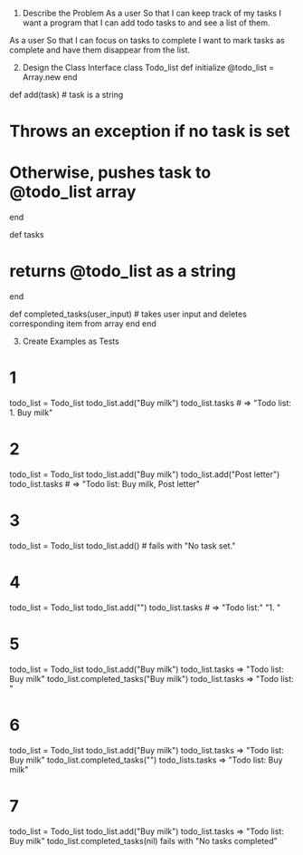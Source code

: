 1. Describe the Problem
As a user
So that I can keep track of my tasks
I want a program that I can add todo tasks to and see a list of them.

As a user
So that I can focus on tasks to complete
I want to mark tasks as complete and have them disappear from the list.

2. Design the Class Interface
class Todo_list
  def initialize
    @todo_list = Array.new
  end

  def add(task) # task is a string
  # Throws an exception if no task is set
  # Otherwise, pushes task to @todo_list array
  end

  def tasks
  # returns @todo_list as a string
  end

  def completed_tasks(user_input)
    # takes user input and deletes corresponding item from array
  end
end

3. Create Examples as Tests

# 1
todo_list = Todo_list
todo_list.add("Buy milk")
todo_list.tasks # => "Todo list: 1. Buy milk"

# 2
todo_list = Todo_list
todo_list.add("Buy milk")
todo_list.add("Post letter")
todo_list.tasks # => "Todo list: Buy milk, Post letter"

# 3
todo_list = Todo_list
todo_list.add() # fails with "No task set."

# 4
todo_list = Todo_list
todo_list.add("")
todo_list.tasks # => "Todo list:"
                     "1. "

# 5
todo_list = Todo_list
todo_list.add("Buy milk")
todo_list.tasks => "Todo list: Buy milk"
todo_list.completed_tasks("Buy milk")
todo_list.tasks => "Todo list: "

# 6
todo_list = Todo_list
todo_list.add("Buy milk")
todo_list.tasks => "Todo list: Buy milk"
todo_list.completed_tasks("")
todo_lists.tasks => "Todo list: Buy milk"

# 7
todo_list = Todo_list
todo_list.add("Buy milk")
todo_list.tasks => "Todo list: Buy milk"
todo_list.completed_tasks(nil) fails with "No tasks completed"